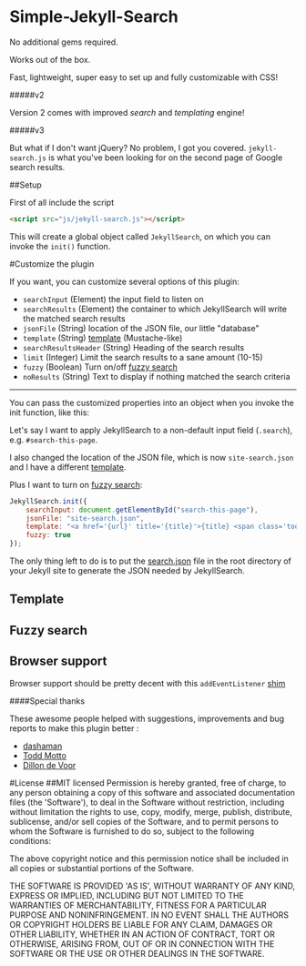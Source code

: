 Simple-Jekyll-Search
====================

No additional gems required. 

Works out of the box. 

Fast, lightweight, super easy to set up and fully customizable with CSS!

#####v2

Version 2 comes with improved *search* and *templating* engine!

#####v3

But what if I don't want jQuery? No problem, I got you covered. `jekyll-search.js` is what you've been looking for on the second page of Google search results.


##Setup

First of all include the script
```html
<script src="js/jekyll-search.js"></script>
```

This will create a global object called `JekyllSearch`, on which you can invoke the `init()` function.

#Customize the plugin

If you want, you can customize several options of this plugin:

- `searchInput`				(Element) the input field to listen on
- `searchResults`			(Element) the container to which JekyllSearch will write the matched search results 
- `jsonFile`				(String) location of the JSON file, our little "database"
- `template`				(String) <a href="#template">template</a> (Mustache-like)
- `searchResultsHeader`		(String) Heading of the search results
- `limit`					(Integer) Limit the search results to a sane amount (10-15)
- `fuzzy`					(Boolean) Turn on/off <a href="#fuzzy-search">fuzzy search</a>
- `noResults`				(String) Text to display if nothing matched the search criteria

---

You can pass the customized properties into an object when you invoke the init function, like this:

Let's say I want to apply JekyllSearch to a non-default input field (`.search`), e.g. `#search-this-page`.

I also changed the location of the JSON file, which is now `site-search.json` and I have a different <a href="#template">template</a>.

Plus I want to turn on <a href="#fuzzy-search">fuzzy search</a>:


```javascript
JekyllSearch.init({
	searchInput: document.getElementById("search-this-page"),
	jsonFile: "site-search.json",
	template: "<a href='{url}' title='{title}'>{title} <span class='tooltip'>{description}</span></a>",
	fuzzy: true
});
```

The only thing left to do is to put the  <a href="https://github.com/christian-fei/Simple-Jekyll-Search/blob/master/search.json">search.json</a> file in the root directory of your Jekyll site to generate the JSON needed by JekyllSearch.


<h2 id="template">Template</h2>

<h2 id="fuzzy-search">Fuzzy search</h2>

<h2 id="bs">Browser support</h2>

Browser support should be pretty decent with this `addEventListener` [shim](https://gist.github.com/eirikbacker/2864711#file-addeventlistener-polyfill-js)




####Special thanks

These awesome people helped with suggestions, improvements and bug reports to make this plugin better :

- [dashaman](http://dashaman.com/)
- [Todd Motto](http://toddmotto.com/)
- [Dillon de Voor](http://www.crocodillon.com/)


#License
##MIT licensed
Permission is hereby granted, free of charge, to any person obtaining a copy of this software and associated documentation files (the 'Software'), to deal in the Software without restriction, including without limitation the rights to use, copy, modify, merge, publish, distribute, sublicense, and/or sell copies of the Software, and to permit persons to whom the Software is furnished to do so, subject to the following conditions:

The above copyright notice and this permission notice shall be included in all copies or substantial portions of the Software.

THE SOFTWARE IS PROVIDED 'AS IS', WITHOUT WARRANTY OF ANY KIND, EXPRESS OR IMPLIED, INCLUDING BUT NOT LIMITED TO THE WARRANTIES OF MERCHANTABILITY, FITNESS FOR A PARTICULAR PURPOSE AND NONINFRINGEMENT. IN NO EVENT SHALL THE AUTHORS OR COPYRIGHT HOLDERS BE LIABLE FOR ANY CLAIM, DAMAGES OR OTHER LIABILITY, WHETHER IN AN ACTION OF CONTRACT, TORT OR OTHERWISE, ARISING FROM, OUT OF OR IN CONNECTION WITH THE SOFTWARE OR THE USE OR OTHER DEALINGS IN THE SOFTWARE.
